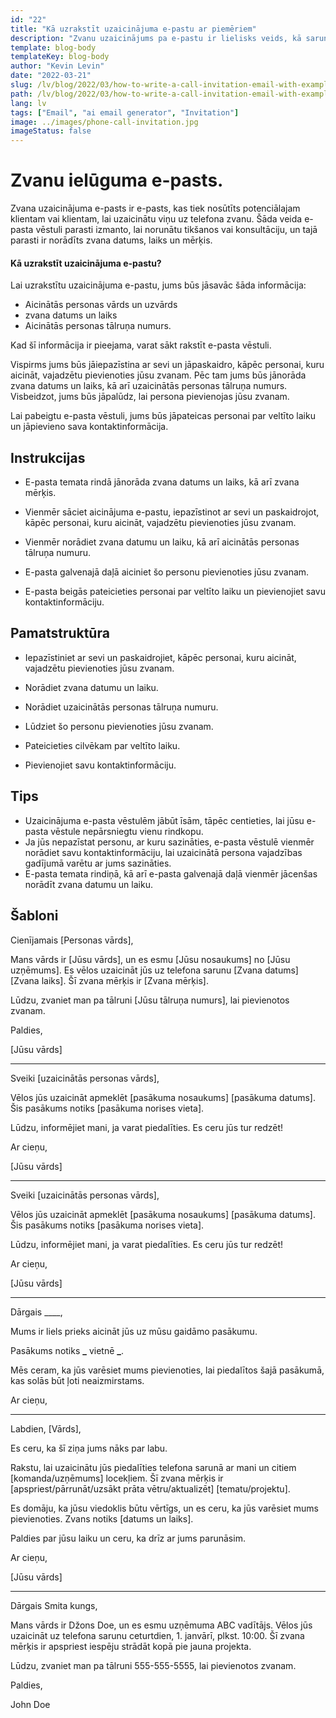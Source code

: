 ```yaml
---
id: "22"
title: "Kā uzrakstīt uzaicinājuma e-pastu ar piemēriem"
description: "Zvanu uzaicinājums pa e-pastu ir lielisks veids, kā sarunāt tikšanos vai konsultāciju ar potenciālo klientu vai klientu."
template: blog-body
templateKey: blog-body
author: "Kevin Levin"
date: "2022-03-21"
slug: /lv/blog/2022/03/how-to-write-a-call-invitation-email-with-examples
path: /lv/blog/2022/03/how-to-write-a-call-invitation-email-with-examples
lang: lv
tags: ["Email", "ai email generator", "Invitation"]
image: ../images/phone-call-invitation.jpg
imageStatus: false
---
```


# Zvanu ielūguma e-pasts.

Zvana uzaicinājuma e-pasts ir e-pasts, kas tiek nosūtīts potenciālajam klientam vai klientam, lai uzaicinātu viņu uz telefona zvanu. Šāda veida e-pasta vēstuli parasti izmanto, lai norunātu tikšanos vai konsultāciju, un tajā parasti ir norādīts zvana datums, laiks un mērķis.

#### Kā uzrakstīt uzaicinājuma e-pastu?

Lai uzrakstītu uzaicinājuma e-pastu, jums būs jāsavāc šāda informācija:

- Aicinātās personas vārds un uzvārds
- zvana datums un laiks
- Aicinātās personas tālruņa numurs.

Kad šī informācija ir pieejama, varat sākt rakstīt e-pasta vēstuli.

Vispirms jums būs jāiepazīstina ar sevi un jāpaskaidro, kāpēc personai, kuru aicināt, vajadzētu pievienoties jūsu zvanam. Pēc tam jums būs jānorāda zvana datums un laiks, kā arī uzaicinātās personas tālruņa numurs. Visbeidzot, jums būs jāpalūdz, lai persona pievienojas jūsu zvanam.

Lai pabeigtu e-pasta vēstuli, jums būs jāpateicas personai par veltīto laiku un jāpievieno sava kontaktinformācija.

## Instrukcijas

- E-pasta temata rindā jānorāda zvana datums un laiks, kā arī zvana mērķis.

- Vienmēr sāciet aicinājuma e-pastu, iepazīstinot ar sevi un paskaidrojot, kāpēc personai, kuru aicināt, vajadzētu pievienoties jūsu zvanam.

- Vienmēr norādiet zvana datumu un laiku, kā arī aicinātās personas tālruņa numuru.

- E-pasta galvenajā daļā aiciniet šo personu pievienoties jūsu zvanam.

- E-pasta beigās pateicieties personai par veltīto laiku un pievienojiet savu kontaktinformāciju.

## Pamatstruktūra

- Iepazīstiniet ar sevi un paskaidrojiet, kāpēc personai, kuru aicināt, vajadzētu pievienoties jūsu zvanam.

- Norādiet zvana datumu un laiku.

- Norādiet uzaicinātās personas tālruņa numuru.

- Lūdziet šo personu pievienoties jūsu zvanam.

- Pateicieties cilvēkam par veltīto laiku.

- Pievienojiet savu kontaktinformāciju.

## Tips

- Uzaicinājuma e-pasta vēstulēm jābūt īsām, tāpēc centieties, lai jūsu e-pasta vēstule nepārsniegtu vienu rindkopu.
- Ja jūs nepazīstat personu, ar kuru sazināties, e-pasta vēstulē vienmēr norādiet savu kontaktinformāciju, lai uzaicinātā persona vajadzības gadījumā varētu ar jums sazināties.
- E-pasta temata rindiņā, kā arī e-pasta galvenajā daļā vienmēr jācenšas norādīt zvana datumu un laiku.

## Šabloni

Cienījamais [Personas vārds],

Mans vārds ir [Jūsu vārds], un es esmu [Jūsu nosaukums] no [Jūsu uzņēmums]. Es vēlos uzaicināt jūs uz telefona sarunu [Zvana datums] [Zvana laiks]. Šī zvana mērķis ir [Zvana mērķis].

Lūdzu, zvaniet man pa tālruni [Jūsu tālruņa numurs], lai pievienotos zvanam.

Paldies,

[Jūsu vārds]

---

Sveiki [uzaicinātās personas vārds],

Vēlos jūs uzaicināt apmeklēt [pasākuma nosaukums] [pasākuma datums]. Šis pasākums notiks [pasākuma norises vieta].

Lūdzu, informējiet mani, ja varat piedalīties. Es ceru jūs tur redzēt!

Ar cieņu,

[Jūsu vārds]

---

Sveiki [uzaicinātās personas vārds],

Vēlos jūs uzaicināt apmeklēt [pasākuma nosaukums] [pasākuma datums]. Šis pasākums notiks [pasākuma norises vieta].

Lūdzu, informējiet mani, ja varat piedalīties. Es ceru jūs tur redzēt!

Ar cieņu,

[Jūsu vārds]

---

Dārgais \_\_\_\_,

Mums ir liels prieks aicināt jūs uz mūsu gaidāmo pasākumu.

Pasākums notiks **\_** vietnē **\_**.

Mēs ceram, ka jūs varēsiet mums pievienoties, lai piedalītos šajā pasākumā, kas solās būt ļoti neaizmirstams.

Ar cieņu,

---

Labdien, [Vārds],

Es ceru, ka šī ziņa jums nāks par labu.

Rakstu, lai uzaicinātu jūs piedalīties telefona sarunā ar mani un citiem [komanda/uzņēmums] locekļiem. Šī zvana mērķis ir [apspriest/pārrunāt/uzsākt prāta vētru/aktualizēt] [tematu/projektu].

Es domāju, ka jūsu viedoklis būtu vērtīgs, un es ceru, ka jūs varēsiet mums pievienoties. Zvans notiks [datums un laiks].

Paldies par jūsu laiku un ceru, ka drīz ar jums parunāsim.

Ar cieņu,

[Jūsu vārds]

---

Dārgais Smita kungs,

Mans vārds ir Džons Doe, un es esmu uzņēmuma ABC vadītājs. Vēlos jūs uzaicināt uz telefona sarunu ceturtdien, 1. janvārī, plkst. 10:00. Šī zvana mērķis ir apspriest iespēju strādāt kopā pie jauna projekta.

Lūdzu, zvaniet man pa tālruni 555-555-5555, lai pievienotos zvanam.

Paldies,

John Doe

